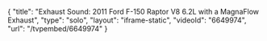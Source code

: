 {
    "title": "Exhaust Sound: 2011 Ford F-150 Raptor V8 6.2L with a MagnaFlow Exhaust",
    "type": "solo",
    "layout": "iframe-static",
    "videoId": "6649974",
    "url": "\/tvpembed\/6649974"
}